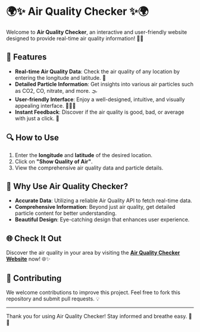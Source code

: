 # 🌍✨ Air Quality Checker ✨🌍

Welcome to **Air Quality Checker**, an interactive and user-friendly website designed to provide real-time air quality information! 🌿✨

## 🚀 Features

- **Real-time Air Quality Data**: Check the air quality of any location by entering the longitude and latitude. 📍
- **Detailed Particle Information**: Get insights into various air particles such as CO2, CO, nitrate, and more. 🌫️
- **User-friendly Interface**: Enjoy a well-designed, intuitive, and visually appealing interface. 👩‍💻✨
- **Instant Feedback**: Discover if the air quality is good, bad, or average with just a click. 🚦

## 🔍 How to Use

1. Enter the **longitude** and **latitude** of the desired location.
2. Click on **"Show Quality of Air"**.
3. View the comprehensive air quality data and particle details.

## 🌟 Why Use Air Quality Checker?

- **Accurate Data**: Utilizing a reliable Air Quality API to fetch real-time data.
- **Comprehensive Information**: Beyond just air quality, get detailed particle content for better understanding.
- **Beautiful Design**: Eye-catching design that enhances user experience.


## 🌐 Check It Out

Discover the air quality in your area by visiting the [**Air Quality Checker Website**](https://sandhyadevadiga.github.io/airquality.github.io/) now! 🌐✨

## 🤝 Contributing

We welcome contributions to improve this project. Feel free to fork this repository and submit pull requests. 💡

---

Thank you for using Air Quality Checker! Stay informed and breathe easy. 🌿💨
